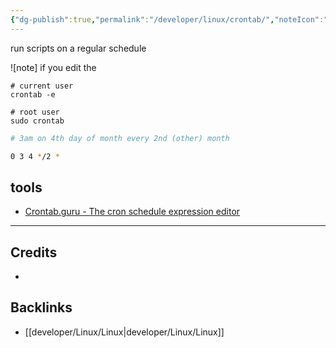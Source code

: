 ```yaml
---
{"dg-publish":true,"permalink":"/developer/linux/crontab/","noteIcon":""}
---
```


run scripts on a regular schedule

![note] if you edit the 

```shell
# current user
crontab -e

# root user
sudo crontab 
```


```bash
# 3am on 4th day of month every 2nd (other) month

0 3 4 */2 * 

```
## tools
- [Crontab.guru - The cron schedule expression editor](https://crontab.guru/)

---
## Credits 
- 

## Backlinks
- [[developer/Linux/Linux\|developer/Linux/Linux]]